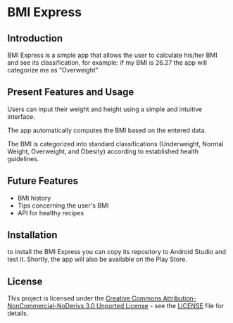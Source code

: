 # BMI Express 

## Introduction
BMI Express is a simple app that allows the user to calculate his/her BMI and see its classification, for example: 
if my BMI is 26.27 the app will categorize me as "Overweight"
## Present Features and Usage
Users can input their weight and height using a simple and intuitive interface. 

The app automatically computes the BMI based on the entered data. 

The BMI is categorized into standard classifications (Underweight, Normal Weight, Overweight, and Obesity) according to established health guidelines.
## Future Features
- BMI history
- Tips concerning the user's BMI
- API for healthy recipes

## Installation 
to install the BMI Express you can copy its repository to Android Studio and test it. 
Shortly, the app will also be available on the Play Store.

## License 
This project is licensed under the [Creative Commons Attribution-NonCommercial-NoDerivs 3.0 Unported License](LICENSE) - see the [LICENSE](LICENSE) file for details.
